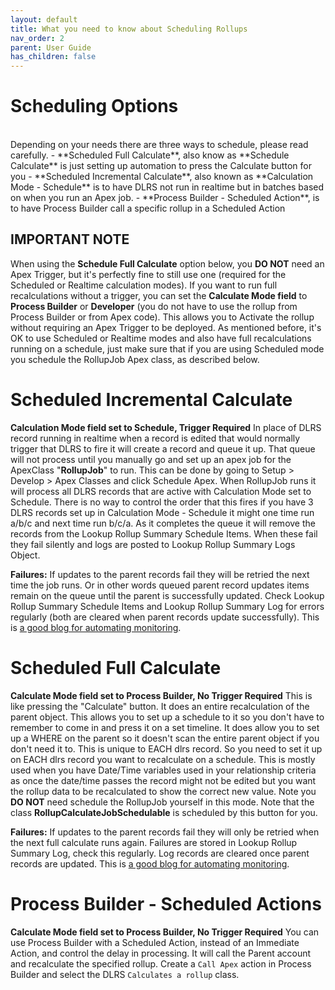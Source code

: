```yaml
---
layout: default
title: What you need to know about Scheduling Rollups
nav_order: 2
parent: User Guide
has_children: false
---
```


# Scheduling Options

<br/>
Depending on your needs there are three ways to schedule, please read carefully.
- **Scheduled Full Calculate**, also know as **Schedule Calculate** is just setting up automation to press the Calculate button for you 
- **Scheduled Incremental Calculate**, also known as **Calculation Mode - Schedule** is to have DLRS not run in realtime but in batches based on when you run an Apex job.
- **Process Builder - Scheduled Action**, is to have Process Builder call a specific rollup in a Scheduled Action

## IMPORTANT NOTE
When using the **Schedule Full Calculate** option below, you **DO
NOT** need an Apex Trigger, but it's perfectly fine to still use one
(required for the Scheduled or Realtime calculation modes). If you
want to run full recalculations without a trigger, you can set the
**Calculate Mode field** to **Process Builder** or **Developer** (you
do not have to use the rollup from Process Builder or from Apex code).
This allows you to Activate the rollup without requiring an Apex
Trigger to be deployed. As mentioned before, it's OK to use Scheduled
or Realtime modes and also have full recalculations running on a
schedule, just make sure that if you are using Scheduled mode you
schedule the RollupJob Apex class, as described below.
 
# Scheduled Incremental Calculate
**Calculation Mode field set to Schedule, Trigger Required**
In place of DLRS record running in realtime when a record is edited that would normally trigger that DLRS to fire it will create a record and queue it up.  That queue will not process until you manually go and set up an apex job for the ApexClass "**RollupJob**" to run.  This can be done by going to Setup > Develop > Apex Classes and click Schedule Apex.  When RollupJob runs it will process all DLRS records that are active with Calculation Mode set to Schedule.  There is no way to control the order that this fires if you have 3 DLRS records set up in Calculation Mode - Schedule it might one time run a/b/c and next time run b/c/a.  As it completes the queue it will remove the records from the Lookup Rollup Summary Schedule Items.  When these fail they fail silently and logs are posted to Lookup Rollup Summary Logs Object.

**Failures:** If updates to the parent records fail they will be retried the next time the job runs. Or in other words queued parent record updates items remain on the queue until the parent is successfully updated. Check Lookup Rollup Summary Schedule Items and Lookup Rollup Summary Log for errors regularly (both are cleared when parent records update successfully). This is [a good blog for automating monitoring](https://www.dandonin.com/2017/05/24/automated-error-alerts-and-mass-delete-error-records/).
 
# Scheduled Full Calculate
**Calculate Mode field set to Process Builder, No Trigger Required** 
This is like pressing the "Calculate" button.  It does an entire recalculation of the parent object.  This allows you to set up a schedule to it so you don't have to remember to come in and press it on a set timeline.  It does allow you to set up a WHERE on the parent so it doesn't scan the entire parent object if you don't need it to. This is unique to EACH dlrs record. So you need to set it up on EACH dlrs record you want to recalculate on a schedule.  This is mostly used when you have Date/Time variables used in your relationship criteria as once the date/time passes the record might not be edited but you want the rollup data to be recalculated to show the correct new value. Note you **DO NOT** need schedule the RollupJob yourself in this mode. Note that the class **RollupCalculateJobSchedulable** is scheduled by this button for you.

**Failures:** If updates to the parent records fail they will only be retried when the next full calculate runs again. Failures are stored in Lookup Rollup Summary Log, check this regularly. Log records are cleared once parent records are updated. This is [a good blog for automating monitoring](https://www.dandonin.com/2017/05/24/automated-error-alerts-and-mass-delete-error-records/).

# Process Builder - Scheduled Actions
**Calculate Mode field set to Process Builder, No Trigger Required** 
You can use Process Builder with a Scheduled Action, instead of an Immediate Action, and control the delay in processing. It will call the Parent account and recalculate the specified rollup. Create a `Call Apex` action in Process Builder and select the DLRS `Calculates a rollup` class.


